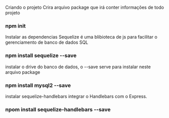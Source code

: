Criando o projeto
Crira arquivo package que irá conter informações de todo projeto
### npm init

Instalar as dependencias 
Sequelize é uma blibioteca de js para facilitar o gerenciamento de banco de dados SQL
### npm install sequelize --save

instalar o drive do banco de dados, o --save serve para instalar neste arquivo package
### npm install mysql2 --save

instalar sequelize-handlebars integrar o Handlebars com o Express.
### npom install sequelize-handlebars --save

